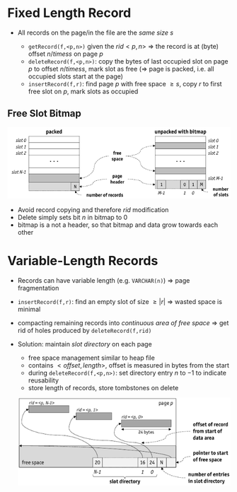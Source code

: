 # Fixed Length Record

* All records on the page/in the file are the _same size_ $s$

    * ```getRecord(f,<p,n>)``` given the $rid<p,n>$ => the record is at (byte) offset $n/times s$ on page $p$
    * ```deleteRecord(f,<p,n>)```: copy the bytes of last occupied slot on page $p$ to offset $n/times s$, mark slot as free (=> page is packed, i.e. all occupied slots start at the page)
    * ```insertRecord(f,r)```: find page $p$ with free space $\geq s$, copy $r$ to first free slot on $p$, mark slots as occupied

## Free Slot Bitmap

![Free Slot Bitmap](images/FreeSlotBitmap.png)

* Avoid record copying and therefore $rid$ modification
* Delete simply sets bit $n$ in bitmap to 0
* bitmap is a not a header, so that bitmap and data grow towards each other

# Variable-Length Records

* Records can have variable length (e.g. ```VARCHAR(n)```) => page fragmentation
* ```insertRecord(f,r)```: find an empty slot of size $\geq |r|$ => wasted space is minimal
* compacting remaining records into _continuous area of free space_ => get rid of holes produced by ```deleteRecord(f,rid)```
* Solution: maintain _slot directory_ on each page

    * free space management similar to heap file
    * contains $<offset, length>$, offset is measured in bytes from the start
    * during ```deleteRecord(f,<p,n>)```: set directory entry $n$ to $-1$ to indicate reusability
    * store length of records, store tombstones on delete
    
    ![Variable Length Record](images/VaribleLengthRecords.png)
